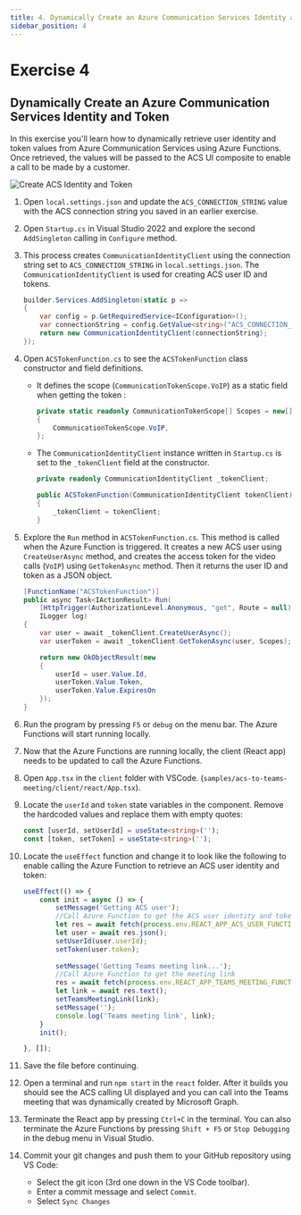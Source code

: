 ```yaml
---
title: 4. Dynamically Create an Azure Communication Services Identity and Token
sidebar_position: 4
---
```


# Exercise 4

## Dynamically Create an Azure Communication Services Identity and Token

In this exercise you'll learn how to dynamically retrieve user identity and token values from Azure Communication Services using Azure Functions. Once retrieved, the values will be passed to the ACS UI composite to enable a call to be made by a customer.

![Create ACS Identity and Token](/img/acs-to-teams/4-acs-identity-token.png "Create ACS Identity and Token")

1. Open `local.settings.json` and update the `ACS_CONNECTION_STRING` value with the ACS connection string you saved in an earlier exercise.

2. Open `Startup.cs` in Visual Studio 2022 and explore the second `AddSingleton` calling in `Configure` method.

3. This process creates `CommunicationIdentityClient` using the connection string set to `ACS_CONNECTION_STRING` in `local.settings.json`. The `CommunicationIdentityClient` is used for creating ACS user ID and tokens.

    ```csharp
    builder.Services.AddSingleton(static p =>
    {
        var config = p.GetRequiredService<IConfiguration>();
        var connectionString = config.GetValue<string>("ACS_CONNECTION_STRING");
        return new CommunicationIdentityClient(connectionString);
    });
    ```
4. Open `ACSTokenFunction.cs` to see the `ACSTokenFunction` class constructor and field definitions. 
    - It defines the scope (`CommunicationTokenScope.VoIP`) as a static field when getting the token :
        ```csharp
        private static readonly CommunicationTokenScope[] Scopes = new[]
        {
            CommunicationTokenScope.VoIP,
        };
        ```
    - The `CommunicationIdentityClient` instance written in `Startup.cs` is set to the `_tokenClient` field at the constructor.
        ```csharp
        private readonly CommunicationIdentityClient _tokenClient;
        
        public ACSTokenFunction(CommunicationIdentityClient tokenClient)
        {
            _tokenClient = tokenClient;
        }
        ```

5. Explore the `Run` method in `ACSTokenFunction.cs`. This method is called when the Azure Function is triggered. It creates a new ACS user using `CreateUserAsync` method, and creates the access token for the video calls (`VoIP`) using `GetTokenAsync` method. Then it returns the user ID and token as a JSON object.

    ```csharp
    [FunctionName("ACSTokenFunction")]
    public async Task<IActionResult> Run(
        [HttpTrigger(AuthorizationLevel.Anonymous, "get", Route = null)] HttpRequest req,
        ILogger log)
    {
        var user = await _tokenClient.CreateUserAsync();
        var userToken = await _tokenClient.GetTokenAsync(user, Scopes);
    
        return new OkObjectResult(new 
        { 
            userId = user.Value.Id, 
            userToken.Value.Token, 
            userToken.Value.ExpiresOn 
        });
    }
    ```
6. Run the program by pressing `F5` or `debug` on the menu bar. The Azure Functions will start running locally.

7. Now that the Azure Functions are running locally, the client (React app) needs to be updated to call the Azure Functions.

8. Open `App.tsx` in the `client` folder with VSCode. (`samples/acs-to-teams-meeting/client/react/App.tsx`). 

9. Locate the `userId` and `token` state variables in the component. Remove the hardcoded values and replace them with empty quotes:

    ```typescript
    const [userId, setUserId] = useState<string>('');
    const [token, setToken] = useState<string>('');
    ```

10. Locate the `useEffect` function and change it to look like the following to enable calling the Azure Function to retrieve an ACS user identity and token: 

    ```typescript
    useEffect(() => {
        const init = async () => {
            setMessage('Getting ACS user');
            //Call Azure Function to get the ACS user identity and token
            let res = await fetch(process.env.REACT_APP_ACS_USER_FUNCTION as string);
            let user = await res.json();
            setUserId(user.userId);
            setToken(user.token);
            
            setMessage('Getting Teams meeting link...');
            //Call Azure Function to get the meeting link
            res = await fetch(process.env.REACT_APP_TEAMS_MEETING_FUNCTION as string); // Please remove let
            let link = await res.text();
            setTeamsMeetingLink(link);
            setMessage('');
            console.log('Teams meeting link', link);
        }
        init();

    }, []);
    ```

11. Save the file before continuing.

12. Open a terminal and run `npm start` in the `react` folder. After it builds you should see the ACS calling UI displayed and you can call into the Teams meeting that was dynamically created by Microsoft Graph.

13. Terminate the React app by pressing `Ctrl+C` in the terminal. You can also terminate the Azure Functions by pressing `Shift + F5` or `Stop Debugging` in the debug menu in Visual Studio.

14. Commit your git changes and push them to your GitHub repository using VS Code:
    - Select the git icon (3rd one down in the VS Code toolbar).
    - Enter a commit message and select `Commit`.
    - Select `Sync Changes`
